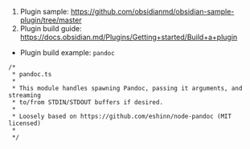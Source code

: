 1. Plugin sample: https://github.com/obsidianmd/obsidian-sample-plugin/tree/master
2. Plugin build guide: https://docs.obsidian.md/Plugins/Getting+started/Build+a+plugin

-   Plugin build example: `pandoc`

```
/*
 * pandoc.ts
 *
 * This module handles spawning Pandoc, passing it arguments, and streaming
 * to/from STDIN/STDOUT buffers if desired.
 *
 * Loosely based on https://github.com/eshinn/node-pandoc (MIT licensed)
 *
 */
```
